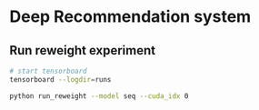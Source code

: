 # Deep Recommendation system

## Run reweight experiment

```bash
# start tensorboard
tensorboard --logdir=runs

python run_reweight --model seq --cuda_idx 0
```